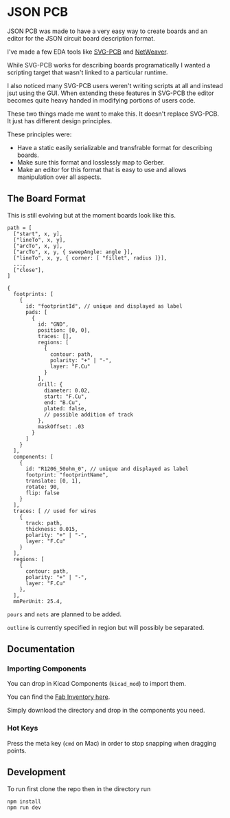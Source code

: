 # JSON PCB

JSON PCB was made to have a very easy way to create boards and an editor for the JSON circuit board description format.

I've made a few EDA tools like [SVG-PCB](https://github.com/leomcelroy/svg-pcb) and [NetWeaver](https://github.com/leomcelroy/net-weaver).

While SVG-PCB works for describing boards programatically I wanted a scripting target that wasn't linked to a particular runtime.

I also noticed many SVG-PCB users weren't writing scripts at all and instead jsut using the GUI. When extending these features in SVG-PCB the editor becomes
quite heavy handed in modifying portions of users code.

These two things made me want to make this. It doesn't replace SVG-PCB. It just has different design principles.

These principles were:

- Have a static easily serializable and transfrable format for describing boards.
- Make sure this format and losslessly map to Gerber.
- Make an editor for this format that is easy to use and allows manipulation over all aspects.

## The Board Format

This is still evolving but at the moment boards look like this.

```
path = [
  ["start", x, y],
  ["lineTo", x, y],
  ["arcTo", x, y],
  ["arcTo", x, y, { sweepAngle: angle }],
  ["lineTo", x, y, { corner: [ "fillet", radius ]}],
  ...,
  ["close"],
]

{
  footprints: [
    {
      id: "footprintId", // unique and displayed as label
      pads: [
        {
          id: "GND",
          position: [0, 0],
          traces: [],
          regions: [
            {
              contour: path,
              polarity: "+" | "-",
              layer: "F.Cu"
            }
          ],
          drill: {
            diameter: 0.02,
            start: "F.Cu",
            end: "B.Cu",
            plated: false,
            // possible addition of track
          },
          maskOffset: .03
        }
      ]
    }
  ],
  components: [
    {
      id: "R1206_50ohm_0", // unique and displayed as label
      footprint: "footprintName",
      translate: [0, 1],
      rotate: 90,
      flip: false
    }
  ],
  traces: [ // used for wires
    {
      track: path,
      thickness: 0.015,
      polarity: "+" | "-",
      layer: "F.Cu"
    }
  ],
  regions: [
    {
      contour: path,
      polarity: "+" | "-",
      layer: "F.Cu"
    },
  ],
  mmPerUnit: 25.4,
```

`pours` and `nets` are planned to be added.

`outline` is currently specified in region but will possibly be separated.

## Documentation

### Importing Components

You can drop in Kicad Components (`kicad_mod`) to import them.

You can find the [Fab Inventory here](https://gitlab.fabcloud.org/pub/libraries/electronics/kicad/-/tree/master/fab.pretty?ref_type=heads).

Simply download the directory and drop in the components you need.

### Hot Keys

Press the meta key (`cmd` on Mac) in order to stop snapping when dragging points.

## Development

To run first clone the repo then in the directory run

```
npm install
npm run dev
```

